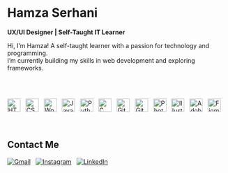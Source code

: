 # Hamza Serhani

**UX/UI Designer | Self-Taught IT Learner**

Hi, I’m Hamza! A self-taught learner with a passion for technology and programming.  
I’m currently building my skills in web development and exploring frameworks.

<br><br>

<p align="left">
  <img alt="HTML" width="30px" src="https://cdn.jsdelivr.net/gh/devicons/devicon/icons/html5/html5-original.svg" />
  &nbsp;
  <img alt="CSS" width="30px" src="https://cdn.jsdelivr.net/gh/devicons/devicon/icons/css3/css3-original.svg" />
  &nbsp;
  <img alt="WordPress" width="30px" src="https://cdn.jsdelivr.net/gh/devicons/devicon/icons/wordpress/wordpress-original.svg" />
  &nbsp;
  <img alt="JavaScript" width="30px" src="https://cdn.jsdelivr.net/gh/devicons/devicon/icons/javascript/javascript-original.svg" />
  &nbsp;
  <img alt="Python" width="30px" src="https://cdn.jsdelivr.net/gh/devicons/devicon/icons/python/python-original.svg" />
  &nbsp;
  <img alt="C" width="30px" src="https://cdn.jsdelivr.net/gh/devicons/devicon/icons/c/c-original.svg" />
  &nbsp;
  <img alt="Git" width="30px" src="https://cdn.jsdelivr.net/gh/devicons/devicon/icons/git/git-original.svg" />
  &nbsp;
  <img alt="GitHub" width="30px" src="https://cdn.jsdelivr.net/gh/devicons/devicon/icons/github/github-original.svg" />
  &nbsp;
  <img alt="Photoshop" width="30px" src="https://cdn.jsdelivr.net/gh/devicons/devicon/icons/photoshop/photoshop-plain.svg" />
  &nbsp;
  <img alt="Illustrator" width="30px" src="https://cdn.jsdelivr.net/gh/devicons/devicon/icons/illustrator/illustrator-plain.svg" />
  &nbsp;
  <img alt="Adobe XD" width="30px" src="https://cdn.jsdelivr.net/gh/devicons/devicon/icons/xd/xd-plain.svg" />
  &nbsp;
  <img alt="Figma" width="30px" src="https://cdn.jsdelivr.net/gh/devicons/devicon/icons/figma/figma-original.svg" />
</p>

<br>

## Contact Me

[![Gmail](https://img.shields.io/badge/Gmail-D14836?style=for-the-badge&logo=gmail&logoColor=white)](mailto:hamza.serhani94@outlook.com)
&nbsp;
[![Instagram](https://img.shields.io/badge/Instagram-hamza.serh-E4405F?style=for-the-badge&logo=instagram&logoColor=white)](https://instagram.com/hamza.serh)
&nbsp;
[![LinkedIn](https://img.shields.io/badge/LinkedIn-Hamza%20Serhani-0077B5?style=for-the-badge&logo=linkedin&logoColor=white)](https://www.linkedin.com/in/hamza-s-4b4123183/)
